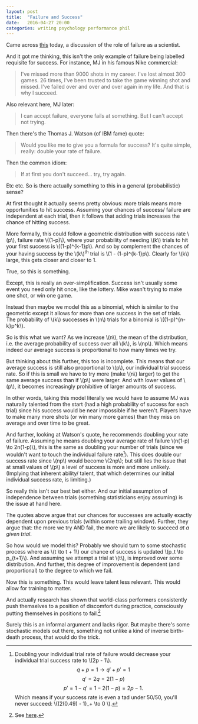 ```yaml
---
layout: post
title:  "Failure and Success"
date:   2016-04-27 20:00 
categories: writing psychology performance phil
---
```


Came across [this](http://www.nature.com/naturejobs/2010/101118/pdf/nj7322-467a.pdf) today, a discussion 
of the role of failure as a scientist.  

And it got me thinking, this isn't the only example of failure being labelled requisite for success. For instance, MJ in his famous Nike commercial:

>I've missed more than 9000 shots in my career. I've lost almost 300 games. 26 times, I've been trusted to take the game winning shot and missed. I've failed over and over and over again in my life. And that is why I succeed.

Also relevant here, MJ later: 
    
>I can accept failure, everyone fails at something. But I can't accept not trying.
    
Then there's the Thomas J. Watson (of IBM fame) quote: 

>Would you like me to give you a formula for success? It's quite simple, really: double your rate of failure. 
    
Then the common idiom: 

>If at first you don't succeed... try, try again. 
    
Etc etc. So is there actually something to this in a general (probabilistic) sense? 

At first thought it actually seems pretty obvious: more trials means more opportunities to hit success. Assuming your chances of success/ failure are independent at each trial, then it follows that adding trials increases the chance of hitting success. 

More formally, this could follow a geometric distribution with success rate \\(p\\), failure rate \\((1-p)\\), where your probability of needing \\(k\\) trials to hit your first success is \\((1-p)^{k-1}p\\). And so by complement the chances of your having success by the \\(k\\)<sup>th</sup> trial is \\(1 - (1-p)^{k-1}p\\). Clearly for \\(k\\) large, this gets closer and closer to 1.

True, so this is something. 

Except, this is really an over-simplification. Success isn't usually some event you need only hit once, like the lottery. Mike wasn't trying to make one shot, or win one game. 

Instead then maybe we model this as a binomial, which is similar to the geometric except it allows for more than one success in the set of trials. The probability of \\(k\\) successes in \\(n\\) trials for a binomial is \\((1-p)^{n-k}p^k\\). 

So is this what we want? As we increase \\(n\\), the mean of the distribution, i.e. the average probability of success over all \\(k\\), is \\(np\\). Which means indeed our average success is proportional to how many times we try. 

But thinking about this further, this too is incomplete. This means that our average success is still also proportional to \\(p\\), our individual trial success rate. So if this is small we have to try more (make \\(n\\) larger) to get the same average success than if \\(p\\) were larger. And with lower values of \\(p\\), it becomes increasingly prohibitive of larger amounts of success.  

In other words, taking this model literally we would have to assume MJ was naturally talented from the start (had a high probability of success for each trial) since his success would be near impossible if he weren't. Players have to make many more shots (or win many more games) than they miss on average and over time to be great. 

And further, looking at Watson's quote, he recommends doubling your rate of failure. Assuming he means doubling your average rate of failure \\(n(1-p) \to 2n(1-p)\\), this is the same as doubling your number of trials (since we wouldn't want to touch the individual failure rate[^1]). This does double our success rate since \\(np\\) would become \\(2np\\); but still lies the issue that at small values of \\(p\\) a level of success is more and more unlikely. (Implying that inherent ability/ talent, that which determines our initial individual success rate, is limiting.)

So really this isn't our best bet either. And our initial assumption of independence between trials (something statisticians enjoy assuming) is the issue at hand here. 

The quotes above argue that our chances for successes are actually exactly dependent upon previous trials (within some trailing window). Further, they argue that: the more we try AND fail, the more we are likely to succeed _at a given trial_. 

So how would we model this? Probably we should turn to some stochastic process where as \\(t \to t + 1\\) our chance of success is updated \\(p\_t \to p\_{t+1}\\). And assuming we attempt a trial at \\(t\\), is improved over some distribution. And further, this degree of improvement is dependent (and proportional) to the degree to which we fail. 

Now this is something. This would leave talent less relevant. This would allow for training to matter.  

And actually research has shown that world-class performers consistently push themselves to a position of discomfort during practice, consciously putting themselves in positions to fail.[^2]

Surely this is an informal argument and lacks rigor. But maybe there's some stochastic models out there, something not unlike a kind of inverse birth-death process, that would do the trick.  



[^1]: Doubling your individual trial rate of failure would decrease your individual trial success rate to \\(2p - 1\\).  
    $$q + p = 1 \to q' + p' = 1$$
    $$q' = 2q = 2(1 - p)$$
    $$p' = 1 - q' = 1 - 2(1 - p) = 2p - 1.$$
    Which means if your success rate is even a tad under 50/50, you'll never succeed: \\((2(0.49) - 1)\_+ \to 0 \\).

[^2]: See [here](http://nautil.us/issue/35/boundaries/not-all-practice-makes-perfect).